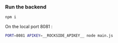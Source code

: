 ### Run the backend

```sh
npm i
```

On the local port 8081 :

```sh
PORT=8081 APIKEY=__ROCKSIDE_APIKEY__ node main.js
```
